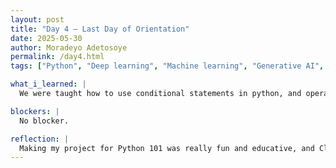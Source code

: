 ```yaml
---
layout: post
title: "Day 4 – Last Day of Orientation"
date: 2025-05-30
author: Moradeyo Adetosoye
permalink: /day4.html
tags: ["Python", "Deep learning", "Machine learning", "Generative AI", "AI"]

what_i_learned: |
  We were taught how to use conditional statements in python, and operational statements too. At the end, I amde a project designed to calculate a student;s grade depending on their input. After that, Clyde gave us a short course on Generative AI and how we got to that. We played some Kahoot! games, and it was really fun. There was a short team building exercise after, where me abd my team members went through a slide of 19 pictures and tried to guess which were AI created and which were not.

blockers: |
  No blocker.

reflection: |
  Making my project for Python 101 was really fun and educative, and Clyde's course on Gen AI was nice too. I enjoyed the AI guessing game we played at the end also.
---
```

